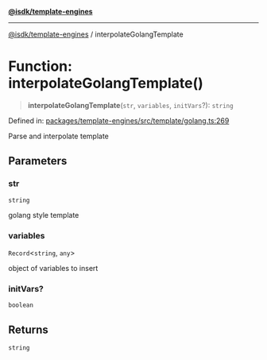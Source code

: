 [**@isdk/template-engines**](../README.md)

***

[@isdk/template-engines](../globals.md) / interpolateGolangTemplate

# Function: interpolateGolangTemplate()

> **interpolateGolangTemplate**(`str`, `variables`, `initVars`?): `string`

Defined in: [packages/template-engines/src/template/golang.ts:269](https://github.com/isdk/template-engines.js/blob/cb1445972f4290df93d1730f7569a7c44b07e85e/src/template/golang.ts#L269)

Parse and interpolate template

## Parameters

### str

`string`

golang style template

### variables

`Record`\<`string`, `any`\>

object of variables to insert

### initVars?

`boolean`

## Returns

`string`
